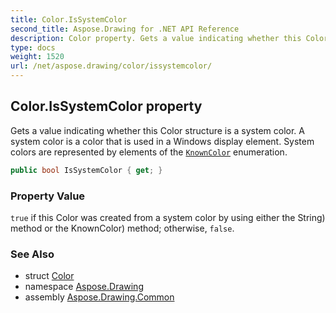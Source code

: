 ```yaml
---
title: Color.IsSystemColor
second_title: Aspose.Drawing for .NET API Reference
description: Color property. Gets a value indicating whether this Color structure is a system color. A system color is a color that is used in a Windows display element. System colors are represented by elements of the KnownColor enumeration
type: docs
weight: 1520
url: /net/aspose.drawing/color/issystemcolor/
---
```

## Color.IsSystemColor property

Gets a value indicating whether this Color structure is a system color. A system color is a color that is used in a Windows display element. System colors are represented by elements of the [`KnownColor`](../../knowncolor/) enumeration.

```csharp
public bool IsSystemColor { get; }
```

### Property Value

`true` if this Color was created from a system color by using either the String) method or the KnownColor) method; otherwise, `false`.

### See Also

* struct [Color](../)
* namespace [Aspose.Drawing](../../color/)
* assembly [Aspose.Drawing.Common](../../../)


